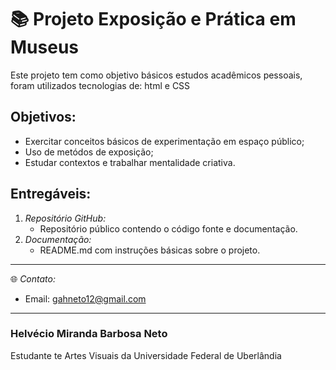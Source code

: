 # 📚 Projeto Exposição e Prática em Museus
Este projeto tem como objetivo básicos estudos acadêmicos pessoais, foram utilizados tecnologias de:
html e CSS

## Objetivos:
- Exercitar conceitos básicos de experimentação em espaço público;
- Uso de metódos de exposição;
- Estudar contextos e trabalhar mentalidade criativa.

  
## Entregáveis:
   1. *Repositório GitHub:*
      - Repositório público contendo o código fonte e documentação.
   3. *Documentação:*
      - README.md com instruções básicas sobre o projeto.



---
  
🌐 *Contato:*
- Email: gahneto12@gmail.com

---

### Helvécio Miranda Barbosa Neto
Estudante te Artes Visuais da Universidade Federal de Uberlândia
